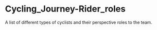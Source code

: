 # Cycling_Journey-Rider_roles
A list of different types of cyclists and their perspective roles to the team.
